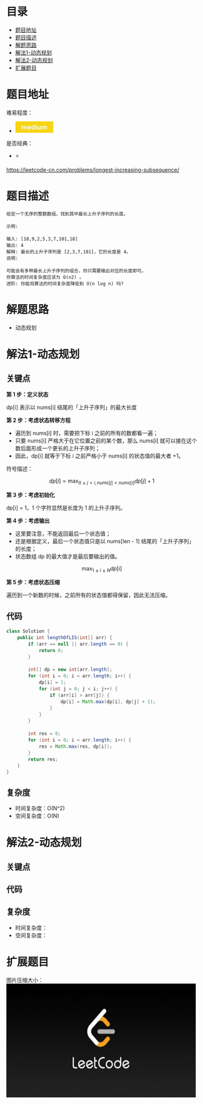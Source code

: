 # 目录
* [题目地址](#题目地址)
* [题目描述](#题目描述)
* [解题思路](#解题思路)
* [解法1-动态规划](#解法1-动态规划)
* [解法2-动态规划](#解法2-动态规划)
* [扩展题目](#扩展题目)



# 题目地址
难易程度：
- ![medium.jpg](../.images/medium.jpg)

是否经典：
- ⭐️

https://leetcode-cn.com/problems/longest-increasing-subsequence/

# 题目描述
```text
给定一个无序的整数数组，找到其中最长上升子序列的长度。

示例:

输入: [10,9,2,5,3,7,101,18]
输出: 4 
解释: 最长的上升子序列是 [2,3,7,101]，它的长度是 4。
说明:

可能会有多种最长上升子序列的组合，你只需要输出对应的长度即可。
你算法的时间复杂度应该为 O(n2) 。
进阶: 你能将算法的时间复杂度降低到 O(n log n) 吗?
```


# 解题思路
- 动态规划


# 解法1-动态规划
## 关键点
**第 1 步：定义状态**

dp[i] 表示以 nums[i] 结尾的「上升子序列」的最大长度


**第 2 步：考虑状态转移方程**


- 遍历到 nums[i] 时，需要把下标 i 之前的所有的数都看一遍；
- 只要 nums[i] 严格大于在它位置之前的某个数，那么 nums[i] 就可以接在这个数后面形成一个更长的上升子序列；
- 因此，dp[i] 就等于下标 i 之前严格小于 nums[i] 的状态值的最大者 +1。

符号描述：

$$dp[i] = \max_{0 \le j < i, nums[j] < nums[i]} {dp[j] + 1}$$

**第 3 步：考虑初始化**

dp[i] = 1，1 个字符显然是长度为 1 的上升子序列。


**第 4 步：考虑输出**
- 这里要注意，不能返回最后一个状态值；
- 还是根据定义，最后一个状态值只是以 nums[len - 1] 结尾的「上升子序列」的长度；
- 状态数组 dp 的最大值才是最后要输出的值。

$$\max_{1 \le i \le N} dp[i]$$

**第 5 步：考虑状态压缩**

遍历到一个新数的时候，之前所有的状态值都得保留，因此无法压缩。

## 代码
```java
class Solution {
    public int lengthOfLIS(int[] arr) {
        if (arr == null || arr.length == 0) {
            return 0;
        }

        int[] dp = new int[arr.length];
        for (int i = 0; i < arr.length; i++) {
            dp[i] = 1;
            for (int j = 0; j < i; j++) {
                if (arr[i] > arr[j]) {
                    dp[i] = Math.max(dp[i], dp[j] + 1);
                }
            }
        }

        int res = 0;
        for (int i = 0; i < arr.length; i++) {
            res = Math.max(res, dp[i]);
        }
        return res;
    }
}
```


## 复杂度
- 时间复杂度：O(N^2)
- 空间复杂度：O(N)


# 解法2-动态规划
## 关键点



## 代码



## 复杂度
- 时间复杂度：
- 空间复杂度：


# 扩展题目




图片压缩大小：
<img src="../.images/leetcode.jpeg" width="500" height="300">